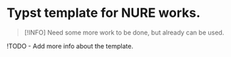 # Typst template for NURE works.

> [!INFO]
> Need some more work to be done, but already can be used.

!TODO - Add more info about the template.
